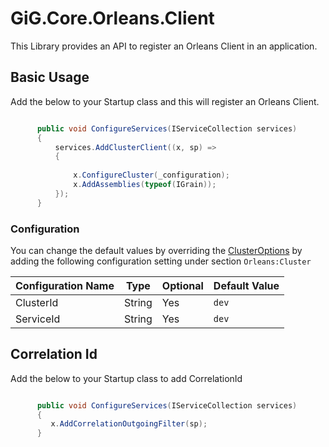 # GiG.Core.Orleans.Client

This Library provides an API to register an Orleans Client in an application.


## Basic Usage

Add the below to your Startup class and this will register an Orleans Client.

```csharp

      public void ConfigureServices(IServiceCollection services)
      {
          services.AddClusterClient((x, sp) =>
          {
            
              x.ConfigureCluster(_configuration);              
              x.AddAssemblies(typeof(IGrain));
          });
      }

```


### Configuration

You can change the default values by overriding the [ClusterOptions](https://github.com/dotnet/orleans/blob/master/src/Orleans.Core/Configuration/Options/ClusterOptions.cs) by adding the following configuration setting under section `Orleans:Cluster`

| Configuration Name  | Type	| Optional | Default Value	  |
|---------------------|---------|----------|------------------|
| ClusterId			  | String  | Yes	   | `dev`		      |
| ServiceId			  | String  | Yes	   | `dev`            |	

## Correlation Id

Add the below to your Startup class to add CorrelationId 
 
```csharp

      public void ConfigureServices(IServiceCollection services)
      {
         x.AddCorrelationOutgoingFilter(sp);
      }

```
